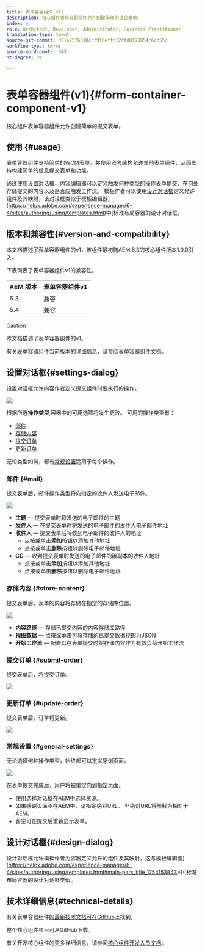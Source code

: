 ```yaml
---
title: 表单容器组件(v1)
description: 核心组件表单容器组件允许创建简单的提交表单。
index: n
role: Architect, Developer, Administrator, Business Practitioner
translation-type: tm+mt
source-git-commit: d01a7576518ccf9f0effd12dfd8198854c6cd55c
workflow-type: tm+mt
source-wordcount: '643'
ht-degree: 3%

---
```



# 表单容器组件(v1){#form-container-component-v1}

核心组件表单容器组件允许创建简单的提交表单。

## 使用 {#usage}

表单容器组件支持简单的WCM表单，并使用嵌套结构允许其他表单组件，从而支持构建简单的信息提交表单和功能。

通过使用[设置对话框](#settings-dialog)，内容编辑器可以定义触发何种类型的操作表单提交、在何处存储提交的内容以及是否应触发工作流。 模板作者可以使用[设计对话框](#design-dialog)定义允许组件及其映射，该对话框类似于模板编辑器](https://helpx.adobe.com/experience-manager/6-4/sites/authoring/using/templates.html)中[标准布局容器的设计对话框。

## 版本和兼容性{#version-and-compatibility}

本文档描述了表单容器组件的v1，该组件最初随AEM 6.3的核心组件版本1.0.0引入。

下表列表了表单容器组件v1的兼容性。

| AEM 版本 | 表单容器组件v1 |
|--- |--- |
| 6.3 | 兼容 |
| 6.4 | 兼容 |

>[!CAUTION]
>
>本文档描述了表单容器组件的v1。
>
>有关表单容器组件当前版本的详细信息，请参阅[表单容器组件](/help/components/forms/form-container.md)文档。

## 设置对话框{#settings-dialog}

设置对话框允许内容作者定义提交组件时要执行的操作。

![](/help/assets/chlimage_1.png)

根据所选&#x200B;**操作类型**,容器中的可用选项将发生更改。 可用的操作类型有：

* [邮件](#mail)
* [存储内容](#store-content)
* [提交订单](#submit-order)
* [更新订单](#update-order)

无论类型如何，都有[常规设置](#general-settings)适用于每个操作。

### 邮件 {#mail}

提交表单后，邮件操作类型将向指定的收件人发送电子邮件。

![](/help/assets/chlimage_1-1.png)

* **主题**  — 提交表单时将发送的电子邮件的主题
* **发件人**  — 在提交表单时将发送的电子邮件的发件人电子邮件地址
* **收件人**  — 提交表单后将收到电子邮件的收件人的地址
   * 点按或单击&#x200B;**添加**&#x200B;按钮以添加其他地址
   * 点按或单击&#x200B;**删除**&#x200B;按钮以删除电子邮件地址
* **CC**  — 收到提交表单时发送的电子邮件的碳副本的收件人地址
   * 点按或单击&#x200B;**添加**&#x200B;按钮以添加其他地址
   * 点按或单击&#x200B;**删除**&#x200B;按钮以删除电子邮件地址

### 存储内容 {#store-content}

提交表单后，表单的内容将存储在指定的存储库位置。

![](/help/assets/chlimage_1-2.png)

* **内容路径**  — 存储已提交内容的内容存储库路径
* **视图数据**  — 点按或单击可将存储的已提交数据视图为JSON
* **开始工作流**  — 配置以在表单提交时将存储内容作为有效负荷开始工作流

### 提交订单 {#submit-order}

提交表单后，将提交订单。

![](/help/assets/chlimage_1-3.png)

### 更新订单 {#update-order}

提交表单后，订单将更新。

![](/help/assets/chlimage_1-4.png)

### 常规设置 {#general-settings}

无论选择何种操作类型，始终都可以定义感谢页面。

![](/help/assets/chlimage_1-5.png)

在表单提交完成后，用户将被重定向到指定页面。

* 使用选择对话框在AEM中选择资源。
* 如果感谢页面不在AEM中，请指定绝对URL。 非绝对URL将解释为相对于AEM。
* 留空可在提交后重新显示表单。

## 设计对话框{#design-dialog}

设计对话框允许模板作者为容器定义允许的组件及其映射，这与模板编辑器](https://helpx.adobe.com/experience-manager/6-4/sites/authoring/using/templates.html#main-pars_title_1754153843)中[标准布局容器的设计对话框类似。

## 技术详细信息{#technical-details}

有关表单容器组件[的最新技术文档可在GitHub](https://github.com/adobe/aem-core-wcm-components/tree/master/content/src/content/jcr_root/apps/core/wcm/components/form/container/v1/container)上找到。

整个核心组件项目可从GitHub下载。

有关开发核心组件的更多详细信息，请参阅[核心组件开发人员文档](/help/developing/overview.md)。
